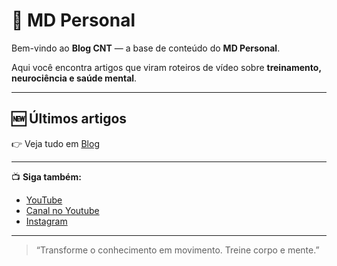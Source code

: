 # 🧠 MD Personal

Bem-vindo ao **Blog CNT** — a base de conteúdo do **MD Personal**.

Aqui você encontra artigos que viram roteiros de vídeo sobre **treinamento, neurociência e saúde mental**.

---

## 🆕 Últimos artigos
👉 Veja tudo em [Blog](./blog)

---

📺 **Siga também:**
- [YouTube](https://youtube.com/@marciodowglas)
- [Canal no Youtube](https://www.youtube.com/@centrodeneurotreinamento)
- [Instagram](https://instagram.com/marciodowglasfitness)

---

> “Transforme o conhecimento em movimento. Treine corpo e mente.”
